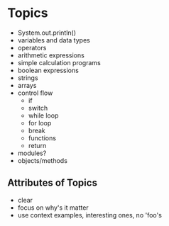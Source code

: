 # Topics

- System.out.println()
- variables and data types
- operators
- arithmetic expressions
- simple calculation programs
- boolean expressions
- strings
- arrays
- control flow
  - if
  - switch
  - while loop
  - for loop
  - break
  - functions
  - return
- modules?
- objects/methods


## Attributes of Topics

- clear
- focus on why's it matter
- use context examples, interesting ones, no 'foo's
